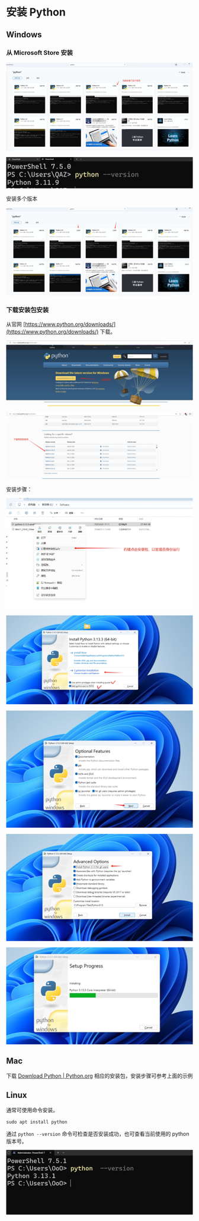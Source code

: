 # 安装 Python

## Windows

### 从 Microsoft Store 安装

![](./src/20250409155714.png)

![](./src/20250409155827.png)

安装多个版本

![](./src/20250409161728.png)

### 下载安装包安装

从官网 [https://www.python.org/downloads/](https://www.python.org/downloads/) 下载。


![](./src/20250409171516.png)


![](./src/20250409171616.png)


安装步骤：

![](./src/20250409172029.png)

![](./src/20250410101021.png)

![](./src/20250410101152.png)

![](./src/20250410101244.png)

![](./src/20250410101408.png)


## Mac

下载 [Download Python | Python.org](https://www.python.org/downloads/) 相应的安装包，安装步骤可参考上面的示例

## Linux

通常可使用命令安装。

```shell
sudo apt install python
```


通过 `python --version` 命令可检查是否安装成功，也可查看当前使用的 python 版本号。


![](./src/20250617113009.png)